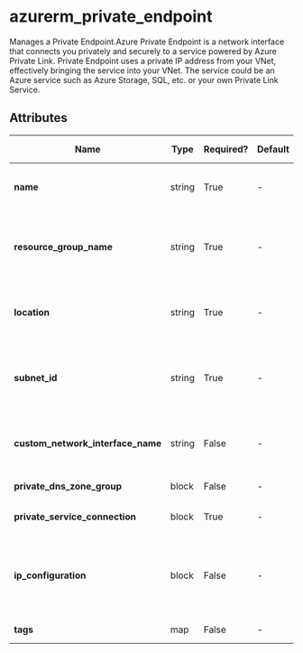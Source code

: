 # azurerm_private_endpoint

Manages a Private Endpoint.Azure Private Endpoint is a network interface that connects you privately and securely to a service powered by Azure Private Link. Private Endpoint uses a private IP address from your VNet, effectively bringing the service into your VNet. The service could be an Azure service such as Azure Storage, SQL, etc. or your own Private Link Service.

## Attributes

| Name | Type | Required? | Default  | possible values | Description |
| ---- | ---- | --------- | -------- | ----------- | ----------- |
| **name** | string | True | -  |  -  | Specifies the Name of the Private Endpoint. Changing this forces a new resource to be created. | 
| **resource_group_name** | string | True | -  |  -  | Specifies the Name of the Resource Group within which the Private Endpoint should exist. Changing this forces a new resource to be created. | 
| **location** | string | True | -  |  -  | The supported Azure location where the resource exists. Changing this forces a new resource to be created. | 
| **subnet_id** | string | True | -  |  -  | The ID of the Subnet from which Private IP Addresses will be allocated for this Private Endpoint. Changing this forces a new resource to be created. | 
| **custom_network_interface_name** | string | False | -  |  -  | The custom name of the network interface attached to the private endpoint. Changing this forces a new resource to be created. | 
| **private_dns_zone_group** | block | False | -  |  -  | A `private_dns_zone_group` block. | 
| **private_service_connection** | block | True | -  |  -  | A `private_service_connection` block. | 
| **ip_configuration** | block | False | -  |  -  | One or more `ip_configuration` blocks. This allows a static IP address to be set for this Private Endpoint, otherwise an address is dynamically allocated from the Subnet. | 
| **tags** | map | False | -  |  -  | A mapping of tags to assign to the resource. | 

